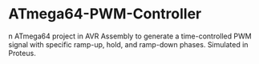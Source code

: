# ATmega64-PWM-Controller
n ATmega64 project in AVR Assembly to generate a time-controlled PWM signal with specific ramp-up, hold, and ramp-down phases. Simulated in Proteus.
